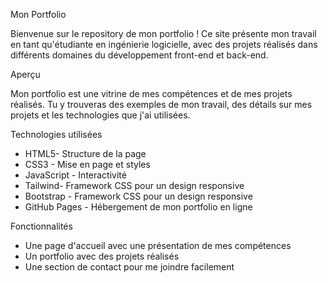 ﻿ Mon Portfolio

Bienvenue sur le repository de mon portfolio ! Ce site présente mon travail en tant qu'étudiante en ingénierie logicielle, avec des projets réalisés dans différents domaines du développement front-end et back-end.

 Aperçu

Mon portfolio est une vitrine de mes compétences et de mes projets réalisés. Tu y trouveras des exemples de mon travail, des détails sur mes projets et les technologies que j'ai utilisées.



 Technologies utilisées

- HTML5- Structure de la page
- CSS3 - Mise en page et styles
- JavaScript - Interactivité
- Tailwind- Framework CSS pour un design responsive
- Bootstrap - Framework CSS pour un design responsive
- GitHub Pages - Hébergement de mon portfolio en ligne

 Fonctionnalités

- Une page d'accueil avec une présentation de mes compétences
- Un portfolio avec des projets réalisés
- Une section de contact pour me joindre facilement
